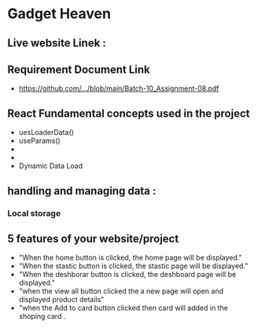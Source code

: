 #  Gadget Heaven
## Live website Linek : 

##  Requirement Document Link 
- https://github.com/.../blob/main/Batch-10_Assignment-08.pdf

## React Fundamental concepts used in the project
- uesLoaderData()
- useParams()
- <NaveLinK></NavLink>
- <LinK></Link>
- Dynamic Data Load

## handling and managing data :
### Local storage

##  5 features of your website/project 
- "When the home button is clicked, the home page will be displayed."
- "When the stastic button is clicked, the stastic page will be displayed."
- "When the deshborar button is clicked, the deshboard page will be displayed."
- "when the view all button clicked the a new page will open and displayed product details"
- "when the Add to card button clicked then card will added in the shoping card .